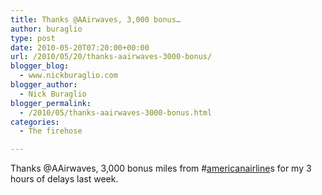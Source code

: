 ```yaml
---
title: Thanks @AAirwaves, 3,000 bonus…
author: buraglio
type: post
date: 2010-05-20T07:20:00+00:00
url: /2010/05/20/thanks-aairwaves-3000-bonus/
blogger_blog:
  - www.nickburaglio.com
blogger_author:
  - Nick Buraglio
blogger_permalink:
  - /2010/05/thanks-aairwaves-3000-bonus.html
categories:
  - The firehose

---
```

Thanks @AAirwaves, 3,000 bonus miles from #[americanairline][1]s for my 3 hours of delays last week.

 [1]: http://search.twitter.com/search?q=%23americanairline